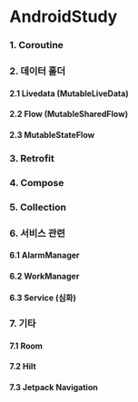 # AndroidStudy

### 1. Coroutine

### 2. 데이터 홀더
#### 2.1 Livedata (MutableLiveData)
#### 2.2 Flow (MutableSharedFlow)
#### 2.3 MutableStateFlow

### 3. Retrofit

### 4. Compose

### 5. Collection

### 6. 서비스 관련
#### 6.1 AlarmManager
#### 6.2 WorkManager
#### 6.3 Service (심화)

### 7. 기타
#### 7.1 Room
#### 7.2 Hilt
#### 7.3 Jetpack Navigation